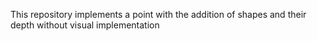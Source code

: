 This repository implements a point with the addition of shapes and their depth without visual implementation

